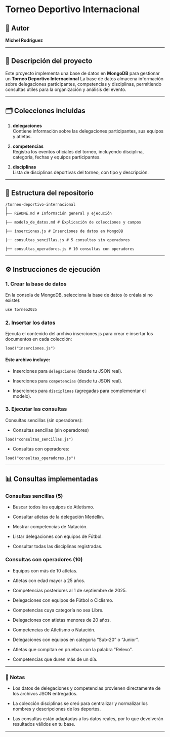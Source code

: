 
# Torneo Deportivo Internacional

## 📌 Autor
**Michel Rodriguez**

---

## 📖 Descripción del proyecto
Este proyecto implementa una base de datos en **MongoDB** para gestionar un **Torneo Deportivo Internacional**
La base de datos almacena información sobre delegaciones participantes, competencias y disciplinas, permitiendo consultas útiles para la organización y análisis del evento.

---

## 🗂 Colecciones incluidas
1. **delegaciones**  
   Contiene información sobre las delegaciones participantes, sus equipos y atletas.

2. **competencias**  
   Registra los eventos oficiales del torneo, incluyendo disciplina, categoría, fechas y equipos participantes.

3. **disciplinas**  
   Lista de disciplinas deportivas del torneo, con tipo y descripción.

---

## 📂 Estructura del repositorio
```
/torneo-deportivo-internacional
│
├── README.md # Información general y ejecución

├── modelo_de_datos.md # Explicación de colecciones y campos

├── inserciones.js # Inserciones de datos en MongoDB

├── consultas_sencillas.js # 5 consultas sin operadores

├── consultas_operadores.js # 10 consultas con operadores
```
---


## ⚙️ Instrucciones de ejecución

### **1. Crear la base de datos**
En la consola de MongoDB, selecciona la base de datos (o créala si no existe):
```js
use torneo2025
```

### 2. Insertar los datos
Ejecuta el contenido del archivo inserciones.js para crear e insertar los documentos en cada colección:
```
load("inserciones.js")
```
#### Este archivo incluye:

- Inserciones para `delegaciones` (desde tu JSON real).

- Inserciones para `competencias` (desde tu JSON real).

- Inserciones para `disciplinas` (agregadas para complementar el modelo).

### 3. Ejecutar las consultas
Consultas sencillas (sin operadores):

- Consultas sencillas (sin operadores)
```
load("consultas_sencillas.js")

```
- Consultas con operadores:
```
load("consultas_operadores.js")

```
---
## 📊 Consultas implementadas
###  Consultas sencillas (5)
- Buscar todos los equipos de Atletismo.

- Consultar atletas de la delegación Medellín.

 - Mostrar competencias de Natación.

- Listar delegaciones con equipos de Fútbol.

- Consultar todas las disciplinas registradas.

###  Consultas con operadores (10)
- Equipos con más de 10 atletas.

- Atletas con edad mayor a 25 años.

- Competencias posteriores al 1 de septiembre de 2025.

- Delegaciones con equipos de Fútbol o Ciclismo.

- Competencias cuya categoría no sea Libre.

- Delegaciones con atletas menores de 20 años.

- Competencias de Atletismo o Natación.

- Delegaciones con equipos en categoría “Sub-20” o “Junior”.

- Atletas que compitan en pruebas con la palabra "Relevo".

- Competencias que duren más de un día.

--- 
### 📌 Notas
- Los datos de delegaciones y competencias provienen directamente de los archivos JSON entregados.

- La colección disciplinas se creó para centralizar y normalizar los nombres y descripciones de los deportes.

 - Las consultas están adaptadas a los datos reales, por lo que devolverán resultados válidos en tu base.

--- 